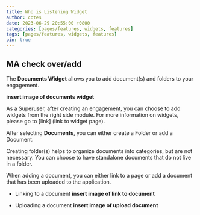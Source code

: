 ```yaml
---
title: Who is Listening Widget
author: cotes
date: 2023-06-29 20:55:00 +0800
categories: [pages/features, widgets, features]
tags: [pages/features, widgets, features]
pin: true
---
```


## MA check over/add  

The **Documents Widget** allows you to add document(s) and folders to your engagement.  

**insert image of documents widget**

As a Superuser, after creating an engagement, you can choose to add widgets from the right side module. For more information on widgets, please go to [link] (link to widget page).  

After selecting **Documents**, you can either create a Folder or add a Document.  

Creating folder(s) helps to organize documents into categories, but are not necessary. You can choose to have standalone documents that do not live in a folder.  

When adding a document, you can either link to a page or add a document that has been uploaded to the application. 
- Linking to a document
  **insert image of link to document**
  
- Uploading a document
  **insert image of upload document**

  
